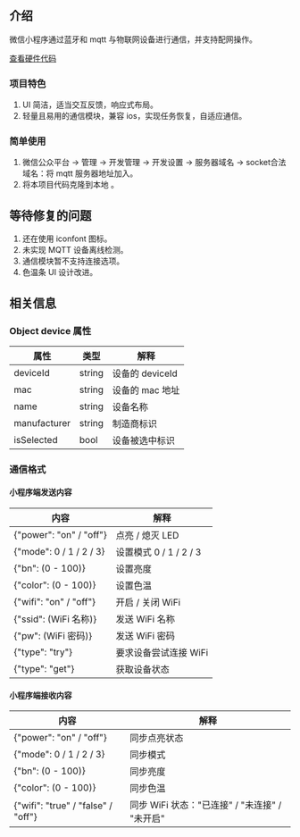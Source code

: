 ## 介绍

微信小程序通过蓝牙和 mqtt 与物联网设备进行通信，并支持配网操作。

[查看硬件代码](https://github.com/zac517/CtrlNode)

### 项目特色

1. UI 简洁，适当交互反馈，响应式布局。
2. 轻量且易用的通信模块，兼容 ios，实现任务恢复，自适应通信。

### 简单使用
1. 微信公众平台 -> 管理 -> 开发管理 -> 开发设置 -> 服务器域名 -> socket合法域名：将 mqtt 服务器地址加入。
2. 将本项目代码克隆到本地 。

## 等待修复的问题
1. 还在使用 iconfont 图标。
2. 未实现 MQTT 设备离线检测。
3. 通信模块暂不支持连接选项。
4. 色温条 UI 设计改进。

## 相关信息

### Object device 属性

|属性|类型|解释|
|-|-|-|
|deviceId|string|设备的 deviceId|
|mac|string|设备的 mac 地址|
|name|string|设备名称|
|manufacturer|string|制造商标识|
|isSelected|bool|设备被选中标识|

### 通信格式

#### 小程序端发送内容

|内容|解释|
|-|-|
|{"power": "on" / "off"}|点亮 / 熄灭 LED|
|{"mode": 0 / 1 / 2 / 3}|设置模式 0 / 1 / 2 / 3|
|{"bn": (0 - 100)}|设置亮度|
|{"color": (0 - 100)}|设置色温|
|{"wifi": "on" / "off"}|开启 / 关闭 WiFi|
|{"ssid": (WiFi 名称)}|发送 WiFi 名称|
|{"pw": (WiFi 密码)}|发送 WiFi 密码|
|{"type": "try"}|要求设备尝试连接 WiFi|
|{"type": "get"}|获取设备状态|

#### 小程序端接收内容

|内容|解释|
|-|-|
|{"power": "on" / "off"}|同步点亮状态|
|{"mode": 0 / 1 / 2 / 3}|同步模式|
|{"bn": (0 - 100)}|同步亮度|
|{"color": (0 - 100)}|同步色温|
|{"wifi": "true" / "false" / "off"}|同步 WiFi 状态："已连接" / "未连接" / "未开启"|

